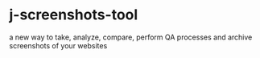# j-screenshots-tool
a new way to take, analyze, compare, perform QA processes and archive screenshots of your websites
